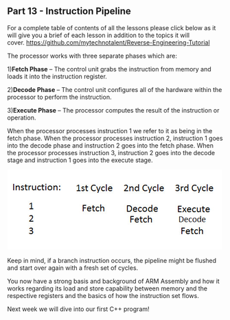 ## Part 13 - Instruction Pipeline

For a complete table of contents of all the lessons please click below as it will give you a brief of each lesson in addition to the topics it will cover.&nbsp;https://github.com/mytechnotalent/Reverse-Engineering-Tutorial

The processor works with three separate phases which are:

1)__Fetch Phase__ – The control unit grabs the instruction from memory and loads it into the instruction register.

2)__Decode Phase__ – The control unit configures all of the hardware within the processor to perform the instruction.

3)__Execute Phase__ – The processor computes the result of the instruction or operation.

When the processor processes instruction 1 we refer to it as being in the fetch phase.&nbsp;When the processor processes instruction 2, instruction 1 goes into the decode phase and instruction 2 goes into the fetch phase.&nbsp;When the processor processes instruction 3, instruction 2 goes into the decode stage and instruction 1 goes into the execute stage.

<div class="slate-resizable-image-embed slate-image-embed__resize-full-width"><img src="/imgs/1520148744958.jpg"/></div>

Keep in mind, if a branch instruction occurs, the pipeline might be flushed and start over again with a fresh set of cycles.

You now have a strong basis and background of ARM Assembly and how it works regarding its load and store capability between memory and the respective registers and the basics of how the instruction set flows.

Next week we will dive into our first C++ program!